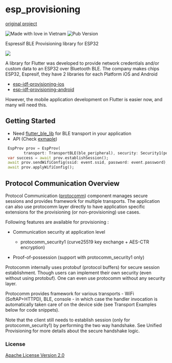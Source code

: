 # esp_provisioning

[original project](https://github.com/espressif/esp-idf-provisioning-ios)

![Made with love in Vietnam](https://madewithlove.now.sh/vn?heart=true) ![Pub Version](https://img.shields.io/pub/v/esp_provisioning)

Espressif BLE Provisioning library for ESP32

![](https://github.com/sunshine-tech/esp_provisioning/blob/master/img.gif?raw=true)

A library for Flutter was developed to provide network credentials and/or custom data to an ESP32 over Bluetooth BLE.
The company makes chips ESP32, Espresif, they have 2 libraries for each Platform iOS and Android

- [esp-idf-provisioning-ios](https://github.com/espressif/esp-idf-provisioning-ios)
- [esp-idf-provisioning-android](https://github.com/espressif/esp-idf-provisioning-android)

However, the mobile application development on Flutter is easier now, and many will need this.

## Getting Started

- Need [flutter_ble_lib](https://github.com/Polidea/FlutterBleLib) for BLE transport in your application
- API (Check [exmaple](./exmaple))

```dart
 EspProv prov = EspProv(
        transport: TransportBLE(ble_peripheral), security: Security1(pop: pop));
 var success = await prov.establishSession();
 await prov.sendWifiConfig(ssid: event.ssid, password: event.password);
 await prov.applyWifiConfig();

```


## Protocol Communication Overview

Protocol Communication ([protocomm](https://docs.espressif.com/projects/esp-idf/en/latest/esp32/api-reference/provisioning/protocomm.html)) component manages secure sessions and provides framework for multiple transports. The application can also use protocomm layer directly to have application specific extensions for the provisioning (or non-provisioning) use cases.

Following features are available for provisioning :
- Communication security at application level

    - protocomm_security1 (curve25519 key exchange + AES-CTR encryption)

- Proof-of-possession (support with protocomm_security1 only)

Protocomm internally uses protobuf (protocol buffers) for secure session establishment. Though users can implement their own security (even without using protobuf). One can even use protocomm without any security layer.

Protocomm provides framework for various transports - WiFi (SoftAP+HTTPD), BLE, console - in which case the handler invocation is automatically taken care of on the device side (see Transport Examples below for code snippets).

Note that the client still needs to establish session (only for protocomm_security1) by performing the two way handshake. See Unified Provisioning for more details about the secure handshake logic.

### License

[Apache License Version 2.0](./LICENSE)
